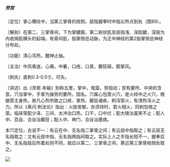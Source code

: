 ##### 劳宫

〔定位〕掌心横纹中，当第三掌骨的桡侧，屈指握拳时中指尖所点到处（图89）。

〔解剖〕在第二、三掌骨间，下为掌腱膜，第二蚓状肌及屈指浅、深肌腱，深层为内收拇肌横头的起端，有骨间肌，指掌侧总动脉，为正中神经的第2指掌侧总神经分布处。

〔功能〕清心泻热，醒神止抽。

〔主治〕中风昏迷，心痛，中暑，口疮，口臭，癫狂痫，鹅掌风。

〔刺灸〕直刺0.3-0.5寸。可灸。

〔讲述〕出《灵枢·本输》别称五里，掌中，鬼窟。劳指动；宫有要所、中央的含意。穴当掌中，手掌为操劳的要所，因名。穴属心包荥火穴，是火经中之火穴，根据荥主身热，故凡心热所致之口疮、掌热、癫狂诸疾，刺泻荥火，有清热泻火之力。所以《素问·刺法论》指出：火欲发郁，亦须待时，君火相火，同刺包络之荥。临床常配少泽、三间、太冲治口热，口干，口中烂；配大陵治喜笑不止；配人中、百会、合谷治癫狂；配人中、神门、合谷治癔病。

本穴定位，古说不一：有云在中、无名指二掌骨之间；有云屈中指取之；有云屈无名指取之：又有云屈中指、无名指两指间取之。实际上人之手指长短不一，握拳后中、无名指屈后所着处则不同，故应以第二、三掌骨之间，靠近第三掌骨桡侧处取之。

![](img/图89.jpg)

